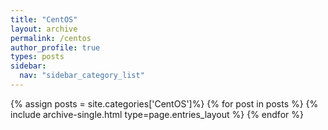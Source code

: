```yaml
---
title: "CentOS"
layout: archive
permalink: /centos
author_profile: true
types: posts
sidebar:
  nav: "sidebar_category_list"
---
```


{% assign posts = site.categories['CentOS']%}
{% for post in posts %}
  {% include archive-single.html type=page.entries_layout %}
{% endfor %}

